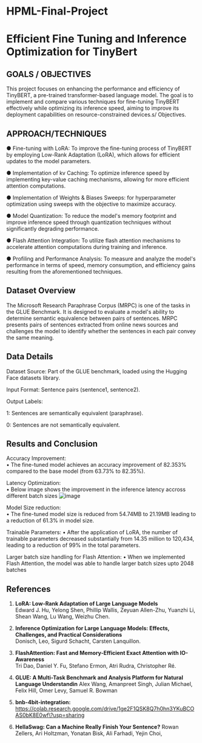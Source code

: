 # HPML-Final-Project

# Efficient Fine Tuning and Inference Optimization for TinyBert

## GOALS / OBJECTIVES

This project focuses on enhancing the performance and
efficiency of TinyBERT, a pre-trained transformer-based
language model. The goal is to implement and compare
various techniques for fine-tuning TinyBERT effectively
while optimizing its inference speed, aiming to improve its
deployment capabilities on resource-constrained devices.s/
Objectives.


## APPROACH/TECHNIQUES

● Fine-tuning with LoRA: To improve the
fine-tuning process of TinyBERT by employing
Low-Rank Adaptation (LoRA), which allows for
efficient updates to the model parameters.

● Implementation of kv Caching: To optimize
inference speed by implementing key-value caching
mechanisms, allowing for more efficient attention
computations.

● Implementation of Weights & Biases Sweeps: for 
hyperparameter optimization using sweeps with the 
objective to maximize accuracy. 


● Model Quantization: To reduce the model's
memory footprint and improve inference speed
through quantization techniques without
significantly degrading performance.

● Flash Attention Integration: To utilize flash
attention mechanisms to accelerate attention
computations during training and inference.

● Profiling and Performance Analysis: To measure
and analyze the model's performance in terms of
speed, memory consumption, and efficiency gains
resulting from the aforementioned techniques.

## Dataset Overview

The Microsoft Research Paraphrase Corpus (MRPC) is one of the tasks in the GLUE Benchmark. It is designed to evaluate a model's ability to determine semantic equivalence between pairs of sentences. MRPC presents pairs of sentences extracted from online news sources and challenges the model to identify whether the sentences in each pair convey the same meaning.

Data Details
-------------
Dataset Source: Part of the GLUE benchmark, loaded using the Hugging Face datasets library.

Input Format: Sentence pairs (sentence1, sentence2).

Output Labels:

1: Sentences are semantically equivalent (paraphrase).

0: Sentences are not semantically equivalent.

Results and Conclusion
-------------
Accuracy Improvement:<br>
	•	The fine-tuned model achieves an accuracy improvement of 82.353% compared to the base model (from 63.73% to 82.35%). 
 
Latency Optimization:<br>
	•	Below image shows the improvement in the inference latency accross different batch sizes
![image](https://github.com/user-attachments/assets/3eef7899-7a9f-4f99-a189-bd6a284cc456)

 Model Size reduction: <br>
        •	The fine-tuned model size is reduced from 54.74MB to 21.19MB leading to a reduction of 61.3% in model size.

 Trainable Parameters:
        •	After the application of LoRA, the number of trainable parameters decreased substantially from 14.35 million to 120,434, 
                leading to a reduction of 99% in the total parameters.

Larger batch size handling for Flash Attention:
        •  When we implemented Flash Attention, the model was able to handle larger batch sizes upto 2048 batches


## References

1. **LoRA: Low-Rank Adaptation of Large Language Models**  
   Edward J. Hu, Yelong Shen, Phillip Wallis, Zeyuan Allen-Zhu, Yuanzhi Li, Shean Wang, Lu Wang, Weizhu Chen.

2. **Inference Optimization for Large Language Models: Effects, Challenges, and Practical Considerations**  
   Donisch, Leo, Sigurd Schacht, Carsten Lanquillon.

3. **FlashAttention: Fast and Memory-Efficient Exact Attention with IO-Awareness**  
   Tri Dao, Daniel Y. Fu, Stefano Ermon, Atri Rudra, Christopher Ré.

4. **GLUE: A Multi-Task Benchmark and Analysis Platform for Natural Language Understandin**
   Alex Wang, Amanpreet Singh, Julian Michael, Felix Hill, Omer Levy, Samuel R. Bowman

5. **bnb-4bit-integration:** https://colab.research.google.com/drive/1ge2F1QSK8Q7h0hn3YKuBCOAS0bK8E0wf\?usp=sharing

6. **HellaSwag: Can a Machine Really Finish Your Sentence?**
   Rowan Zellers, Ari Holtzman, Yonatan Bisk, Ali Farhadi, Yejin Choi,
